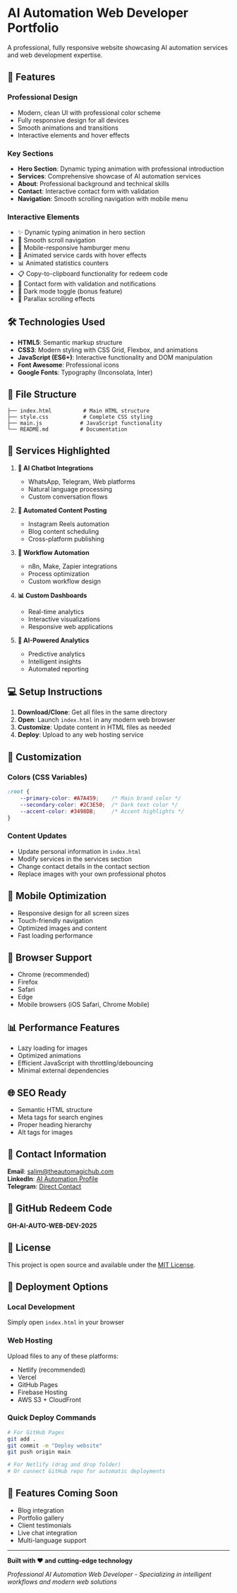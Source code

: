 # AI Automation Web Developer Portfolio

A professional, fully responsive website showcasing AI automation services and web development expertise.

## 🌟 Features

### Professional Design
- Modern, clean UI with professional color scheme
- Fully responsive design for all devices
- Smooth animations and transitions
- Interactive elements and hover effects

### Key Sections
- **Hero Section**: Dynamic typing animation with professional introduction
- **Services**: Comprehensive showcase of AI automation services
- **About**: Professional background and technical skills
- **Contact**: Interactive contact form with validation
- **Navigation**: Smooth scrolling navigation with mobile menu

### Interactive Elements
- ✨ Dynamic typing animation in hero section
- 🎯 Smooth scroll navigation
- 📱 Mobile-responsive hamburger menu
- 🔄 Animated service cards with hover effects
- 📊 Animated statistics counters
- 📋 Copy-to-clipboard functionality for redeem code
- 📧 Contact form with validation and notifications
- 🌙 Dark mode toggle (bonus feature)
- 🎨 Parallax scrolling effects

## 🛠️ Technologies Used

- **HTML5**: Semantic markup structure
- **CSS3**: Modern styling with CSS Grid, Flexbox, and animations
- **JavaScript (ES6+)**: Interactive functionality and DOM manipulation
- **Font Awesome**: Professional icons
- **Google Fonts**: Typography (Inconsolata, Inter)

## 📁 File Structure

```
├── index.html          # Main HTML structure
├── style.css           # Complete CSS styling
├── main.js            # JavaScript functionality
└── README.md          # Documentation
```

## 🚀 Services Highlighted

1. **🤖 AI Chatbot Integrations**
   - WhatsApp, Telegram, Web platforms
   - Natural language processing
   - Custom conversation flows

2. **📱 Automated Content Posting**
   - Instagram Reels automation
   - Blog content scheduling
   - Cross-platform publishing

3. **🔁 Workflow Automation**
   - n8n, Make, Zapier integrations
   - Process optimization
   - Custom workflow design

4. **📊 Custom Dashboards**
   - Real-time analytics
   - Interactive visualizations
   - Responsive web applications

5. **🧠 AI-Powered Analytics**
   - Predictive analytics
   - Intelligent insights
   - Automated reporting

## 💻 Setup Instructions

1. **Download/Clone**: Get all files in the same directory
2. **Open**: Launch `index.html` in any modern web browser
3. **Customize**: Update content in HTML files as needed
4. **Deploy**: Upload to any web hosting service

## 🎨 Customization

### Colors (CSS Variables)
```css
:root {
    --primary-color: #A7A459;    /* Main brand color */
    --secondary-color: #2C3E50;  /* Dark text color */
    --accent-color: #3498DB;     /* Accent highlights */
}
```

### Content Updates
- Update personal information in `index.html`
- Modify services in the services section
- Change contact details in the contact section
- Replace images with your own professional photos

## 📱 Mobile Optimization

- Responsive design for all screen sizes
- Touch-friendly navigation
- Optimized images and content
- Fast loading performance

## 🔧 Browser Support

- Chrome (recommended)
- Firefox
- Safari
- Edge
- Mobile browsers (iOS Safari, Chrome Mobile)

## 📊 Performance Features

- Lazy loading for images
- Optimized animations
- Efficient JavaScript with throttling/debouncing
- Minimal external dependencies

## 🌐 SEO Ready

- Semantic HTML structure
- Meta tags for search engines
- Proper heading hierarchy
- Alt tags for images

## 📝 Contact Information

**Email**: salim@theautomagichub.com  
**LinkedIn**: [AI Automation Profile](https://www.linkedin.com/in/ai-automation-275ab6359/)  
**Telegram**: [Direct Contact](https://web.telegram.org/k/)

## 🎯 GitHub Redeem Code

**GH-AI-AUTO-WEB-DEV-2025**

## 📄 License

This project is open source and available under the [MIT License](LICENSE).

## 🚀 Deployment Options

### Local Development
Simply open `index.html` in your browser

### Web Hosting
Upload files to any of these platforms:
- Netlify (recommended)
- Vercel
- GitHub Pages
- Firebase Hosting
- AWS S3 + CloudFront

### Quick Deploy Commands
```bash
# For GitHub Pages
git add .
git commit -m "Deploy website"
git push origin main

# For Netlify (drag and drop folder)
# Or connect GitHub repo for automatic deployments
```

## 🎉 Features Coming Soon

- Blog integration
- Portfolio gallery
- Client testimonials
- Live chat integration
- Multi-language support

---

**Built with ❤️ and cutting-edge technology**

*Professional AI Automation Web Developer - Specializing in intelligent workflows and modern web solutions*
